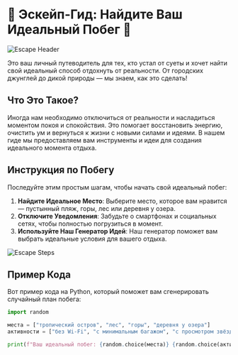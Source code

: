 # 🌟 Эскейп-Гид: Найдите Ваш Идеальный Побег 🌟

![Escape Header](https://yandex.ru/images/search?img_url=https%3A%2F%2Fyt3.googleusercontent.com%2Fytc%2FAIdro_mteMddfvyROHF9rPrPbggH34LhzuFBR0-0A6L29yQjgg%3Ds900-c-k-c0x00ffffff-no-rj&lr=212156&pos=0&rpt=simage&serp_list_type=all&source=serp&text=Gid%20%D0%B8%D0%B7%20%D1%82%D0%B5%D1%80%D1%80%D0%B0%D1%80%D0%B8%D0%B8%20png)

Это ваш личный путеводитель для тех, кто устал от суеты и хочет найти свой идеальный способ отдохнуть от реальности. От городских джунглей до дикой природы — мы знаем, как это сделать!

## Что Это Такое?

Иногда нам необходимо отключиться от реальности и насладиться моментом покоя и спокойствия. Это помогает восстановить энергию, очистить ум и вернуться к жизни с новыми силами и идеями. В нашем гиде мы предоставляем вам инструменты и идеи для создания идеального момента отдыха.

## Инструкция по Побегу

Последуйте этим простым шагам, чтобы начать свой идеальный побег:

1. **Найдите Идеальное Место**: Выберите место, которое вам нравится — пустынный пляж, горы, лес или деревня у озера.
2. **Отключите Уведомления**: Забудьте о смартфонах и социальных сетях, чтобы полностью погрузиться в момент.
3. **Используйте Наш Генератор Идей**: Наш генератор поможет вам выбрать идеальные условия для вашего отдыха.

![Escape Steps](https://images.unsplash.com/photo-1518791841217-8f162f1e1131?ixlib=rb-4.0.3&ixid=MnwxMjA3fDB8MHxwaG90by1wYWdlfHx8fGVufDB8fHx8&auto=format&fit=crop&w=1170&q=80)

## Пример Кода

Вот пример кода на Python, который поможет вам сгенерировать случайный план побега:

```python
import random

места = ["тропический остров", "лес", "горы", "деревня у озера"]
активности = ["без Wi-Fi", "с минимальным багажом", "с просмотром звёзд"]

print(f"Ваш идеальный побег: {random.choice(места)} {random.choice(активности)}")
